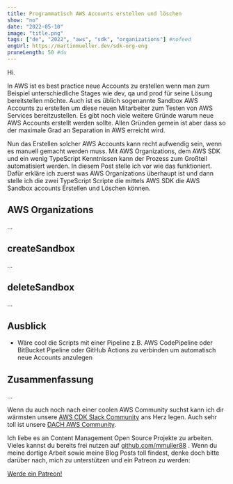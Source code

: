 ```yaml
---
title: Programmatisch AWS Accounts erstellen und löschen
show: "no"
date: "2022-05-10"
image: "title.png"
tags: ["de", "2022", "aws", "sdk", "organizations"] #nofeed
engUrl: https://martinmueller.dev/sdk-org-eng
pruneLength: 50 #du
---
```


Hi.

In AWS ist es best practice neue Accounts zu erstellen wenn man zum Beispiel unterschiedliche Stages wie dev, qa und prod für seine Lösung bereitstellen möchte. Auch ist es üblich sogenannte Sandbox AWS Accounts zu erstellen um diese neuen Mitarbeiter zum Testen von AWS Services bereitzustellen. Es gibt noch viele weitere Gründe warum neue AWS Accounts erstellt werden sollte. Allen Gründen gemein ist aber dass so der maximale Grad an Separation in AWS erreicht wird.

Nun das Erstellen solcher AWS Accounts kann recht aufwendig sein, wenn es manuell gemacht werden muss. Mit AWS Organizations, dem AWS SDK und ein wenig TypeScript Kenntnissen kann der Prozess zum Großteil automatisiert werden. In diesem Post stelle ich vor wie das funktioniert. Dafür erkläre ich zuerst was AWS Organizations überhaupt ist und dann stelle ich die zwei TypeScript Scripte die mittels AWS SDK die AWS Sandbox accounts Erstellen und Löschen können.

## AWS Organizations

...

## createSandbox

...

## deleteSandbox

...

## Ausblick

- Wäre cool die Scripts mit einer Pipeline z.B. AWS CodePipeline oder BitBucket Pipeline oder GitHub Actions zu verbinden um automatisch neue Accounts anzulegen

## Zusammenfassung

...

Wenn du auch noch nach einer coolen AWS Community suchst kann ich dir wärmsten unsere [AWS CDK Slack Community](https://join.slack.com/t/cdk-dev/shared_invite/zt-xtpfmrqt-6ormYTA0hLdpMSAtTkM_2A) ans Herz legen. Auch sehr toll ist unsere [DACH AWS Community](https://join.slack.com/t/awscommunityde/shared_invite/zt-11ptmeylu-zpdZBIWmlbF9NNI3hY0Upw).

Ich liebe es an Content Management Open Source Projekte zu arbeiten. Vieles kannst du bereits frei nutzen auf [github.com/mmuller88](https://github.com/mmuller88) . Wenn du meine dortige Arbeit sowie meine Blog Posts toll findest, denke doch bitte darüber nach, mich zu unterstützen und ein Patreon zu werden:

<a href="https://www.patreon.com/bePatron?u=29010217" data-patreon-widget-type="become-patron-button">Werde ein Patreon!</a><script async src="https://c6.patreon.com/becomePatronButton.bundle.js"></script>
